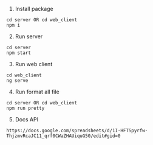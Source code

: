1. Install package

  ```shell
  cd server OR cd web_client 
  npm i
  ```

2. Run server

  ```shell
  cd server
  npm start
  ```
  
3. Run web client

  ```shell
  cd web_client
  ng serve
  ```
  
4. Run format all file
  
  ```shell
  cd server OR cd web_client
  npm run pretty
  ```

5. Docs API
  ```shell
  https://docs.google.com/spreadsheets/d/1I-HFTSpyrfw-ThjzmvRcaJC11_qrf0CWaZHAUiquG50/edit#gid=0
  ```
